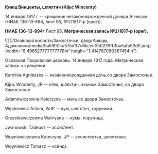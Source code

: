 **Киюц Винценты, шляхтич (Kijuc Wincenty)**

14 января 1817 г -- крещение незаконнорожденной дочери Агнешки (НИАБ
136-13-894, лист 95, №2/1817-р (ориг)).

**НИАБ 136-13-894:** Лист 95. **Метрическая запись №2/1817-р (ориг).**

![](./Осовская волость/Замосточье, двор/Киюцы, Адамовичи/media/5a5900ca57bdff7c8bcec050239fb1ba5afa53d0.png){width="6.496527777777778in"
height="1.414767060367454in"}

Осовская Покровская церковь. 14 января 1817 года. Метрическая запись о
крещении.

Karołina Agnieszka -- незаконнорожденная дочь со двора Замосточье.

Kijuc Wincenty, JP -- отец, шляхтич, эконом Замосточья, со двора
Замосточье.

Adamowiczowna Katerzyna -- мать со двора Замосточье.

Węckiewicz Antoni, WJP -- кум, шляхтич, хорунжий.

Grzeckiewiczowna Waliryana -- кума, поручица.

Jwanowski Tadeusz -- ассистент.

Woyniewiczowna Katerzyna, JP -- ассистентка, шляхтянка.

Woyniewicz Tomasz -- ксёндз.
